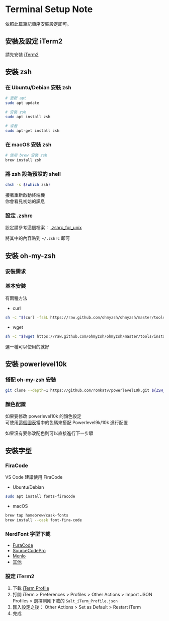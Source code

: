 # Terminal Setup Note

依照此篇筆記順序安裝設定即可。

## 安裝及設定 iTerm2

請先安裝 [iTerm2](https://iterm2.com/)

## 安裝 zsh

### 在 Ubuntu/Debian 安裝 zsh

```bash
# 更新 apt
sudo apt update

# 安裝 zsh
sudo apt install zsh

# 或者
sudo apt-get install zsh
```

### 在 macOS 安裝 zsh

```bash
# 使用 brew 安裝 zsh
brew install zsh
```

### 將 zsh 設為預設的 shell

```bash
chsh -s $(which zsh)
```

接著重新啟動終端機  
你會看見初始的訊息

### 設定 .zshrc

設定請參考這個檔案： [.zshrc_for_unix](https://raw.githubusercontent.com/saltchang/terminal-setup-note/main/terminal/zsh/.zshrc_for_xnix)

將其中的內容貼到 `~/.zshrc` 即可

## 安裝 oh-my-zsh

### 安裝需求

### 基本安裝

有兩種方法

- curl

```bash
sh -c "$(curl -fsSL https://raw.github.com/ohmyzsh/ohmyzsh/master/tools/install.sh)"
```

- wget

```bash
sh -c "$(wget https://raw.github.com/ohmyzsh/ohmyzsh/master/tools/install.sh -O -)"
```

選一種可以使用的就好

## 安裝 powerlevel10k

### 搭配 oh-my-zsh 安裝

```bash
git clone --depth=1 https://github.com/romkatv/powerlevel10k.git ${ZSH_CUSTOM:-$HOME/.oh-my-zsh/custom}/themes/powerlevel10k
```

### 顏色配置

如果要修改 powerlevel10k 的顏色設定  
可使用[這個圖表](https://user-images.githubusercontent.com/704406/43988708-64c0fa52-9d4c-11e8-8cf9-c4d4b97a5200.png)當中的色碼來搭配 Powerlevel9k/10k 進行配置

如果沒有要修改配色則可以直接進行下一步驟

## 安裝字型

### FiraCode

VS Code 建議使用 FiraCode

- Ubuntu/Debian

```bash
sudo apt install fonts-firacode
```

- macOS

```bash
brew tap homebrew/cask-fonts
brew install --cask font-fira-code
```

### NerdFont 字型下載

- [FuraCode](https://github.com/ryanoasis/nerd-fonts/releases/download/v2.1.0/FiraCode.zip)
- [SourceCodePro](https://github.com/ryanoasis/nerd-fonts/releases/download/v2.1.0/SourceCodePro.zip)
- [Menlo](https://github.com/ryanoasis/nerd-fonts/releases/download/v2.1.0/Meslo.zip)
- [其他](https://www.nerdfonts.com/font-downloads)

### 設定 iTerm2

1. 下載 [iTerm Profile](https://github.com/saltchang/terminal-setup-note/blob/main/terminal/iTerm/Salt_iTerm_Profile.json)
2. 打開 iTerm > Preferences > Profiles > Other Actions > Import JSON Profiles > 選擇剛剛下載的 `Salt_iTerm_Profile.json`
3. 匯入設定之後： Other Actions > Set as Default > Restart iTerm
4. 完成
